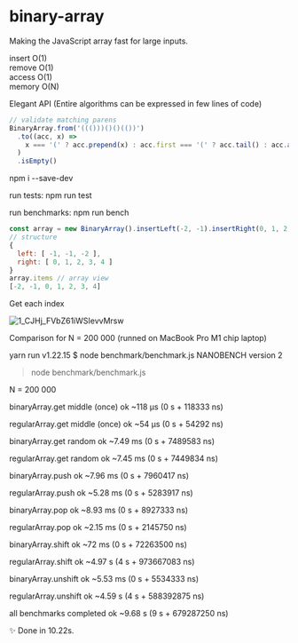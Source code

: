 # binary-array

Making the JavaScript array fast for large inputs.

insert O(1)  
remove O(1)  
access O(1)  
memory O(N)

Elegant API (Entire algorithms can be expressed in few lines of code)

```js
// validate matching parens
BinaryArray.from('((()))()()(())')
  .to((acc, x) =>
    x === '(' ? acc.prepend(x) : acc.first === '(' ? acc.tail() : acc.append(x)
  )
  .isEmpty()
```

npm i --save-dev

run tests:
npm run test

run benchmarks:
npm run bench

```js
const array = new BinaryArray().insertLeft(-2, -1).insertRight(0, 1, 2, 3, 4);
// structure
{
  left: [ -1, -1, -2 ],
  right: [ 0, 1, 2, 3, 4 ]
}
array.items // array view
[-2, -1, 0, 1, 2, 3, 4]
```

Get each index

![1_CJHj_FVbZ61iWSIevvMrsw](https://user-images.githubusercontent.com/88512646/189848001-5274f5bf-200d-46e3-80df-25c5718bfc4a.gif)

Comparison for N = 200 000 (runned on MacBook Pro M1 chip laptop)

yarn run v1.22.15
$ node benchmark/benchmark.js
NANOBENCH version 2

> node benchmark/benchmark.js

N = 200 000

binaryArray.get middle (once)
ok ~118 μs (0 s + 118333 ns)

regularArray.get middle (once)
ok ~54 μs (0 s + 54292 ns)

binaryArray.get random
ok ~7.49 ms (0 s + 7489583 ns)

regularArray.get random
ok ~7.45 ms (0 s + 7449834 ns)

binaryArray.push
ok ~7.96 ms (0 s + 7960417 ns)

regularArray.push
ok ~5.28 ms (0 s + 5283917 ns)

binaryArray.pop
ok ~8.93 ms (0 s + 8927333 ns)

regularArray.pop
ok ~2.15 ms (0 s + 2145750 ns)

binaryArray.shift
ok ~72 ms (0 s + 72263500 ns)

regularArray.shift
ok ~4.97 s (4 s + 973667083 ns)

binaryArray.unshift
ok ~5.53 ms (0 s + 5534333 ns)

regularArray.unshift
ok ~4.59 s (4 s + 588392875 ns)

all benchmarks completed
ok ~9.68 s (9 s + 679287250 ns)

✨ Done in 10.22s.
